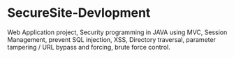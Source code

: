 # SecureSite-Devlopment
Web Application project, Security programming in JAVA using MVC, Session Management, prevent SQL injection, XSS, Directory traversal, parameter tampering / URL bypass and forcing, brute force control.
